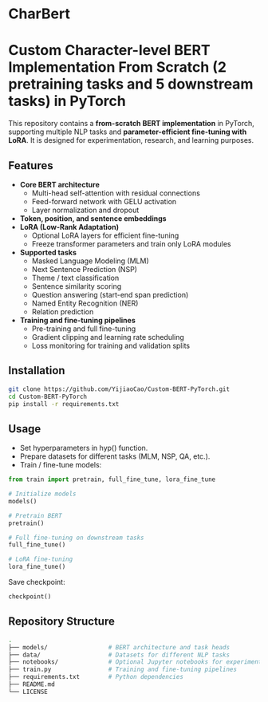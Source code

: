 # CharBert
# Custom Character-level BERT Implementation From Scratch (2 pretraining tasks and 5 downstream tasks) in PyTorch

This repository contains a **from-scratch BERT implementation** in PyTorch, supporting multiple NLP tasks and **parameter-efficient fine-tuning with LoRA**. It is designed for experimentation, research, and learning purposes.

## Features
- **Core BERT architecture**
  - Multi-head self-attention with residual connections
  - Feed-forward network with GELU activation
  - Layer normalization and dropout
- **Token, position, and sentence embeddings**
- **LoRA (Low-Rank Adaptation)**
  - Optional LoRA layers for efficient fine-tuning
  - Freeze transformer parameters and train only LoRA modules
- **Supported tasks**
  - Masked Language Modeling (MLM)
  - Next Sentence Prediction (NSP)
  - Theme / text classification
  - Sentence similarity scoring
  - Question answering (start-end span prediction)
  - Named Entity Recognition (NER)
  - Relation prediction
- **Training and fine-tuning pipelines**
  - Pre-training and full fine-tuning
  - Gradient clipping and learning rate scheduling
  - Loss monitoring for training and validation splits

## Installation
```bash
git clone https://github.com/YijiaoCao/Custom-BERT-PyTorch.git
cd Custom-BERT-PyTorch
pip install -r requirements.txt
```

## Usage
- Set hyperparameters in hyp() function.
- Prepare datasets for different tasks (MLM, NSP, QA, etc.).
- Train / fine-tune models:
```python
from train import pretrain, full_fine_tune, lora_fine_tune

# Initialize models
models()

# Pretrain BERT
pretrain()

# Full fine-tuning on downstream tasks
full_fine_tune()

# LoRA fine-tuning
lora_fine_tune()
```

Save checkpoint:
```python
checkpoint()
```

## Repository Structure
```bash
.
├── models/                 # BERT architecture and task heads
├── data/                   # Datasets for different NLP tasks
├── notebooks/              # Optional Jupyter notebooks for experimentation
├── train.py                # Training and fine-tuning pipelines
├── requirements.txt        # Python dependencies
├── README.md
└── LICENSE
```

